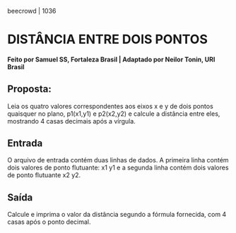beecrowd | 1036
# DISTÂNCIA ENTRE DOIS PONTOS
#### Feito por Samuel SS, Fortaleza  Brasil | Adaptado por Neilor Tonin, URI  Brasil

## Proposta:

Leia os quatro valores correspondentes aos eixos x e y de dois pontos quaisquer no plano, p1(x1,y1) e p2(x2,y2) e calcule a distância entre eles, mostrando 4 casas decimais após a vírgula.

## Entrada

O arquivo de entrada contém duas linhas de dados. A primeira linha contém dois valores de ponto flutuante: x1 y1 e a segunda linha contém dois valores de ponto flutuante x2 y2.

## Saída

Calcule e imprima o valor da distância segundo a fórmula fornecida, com 4 casas após o ponto decimal.
